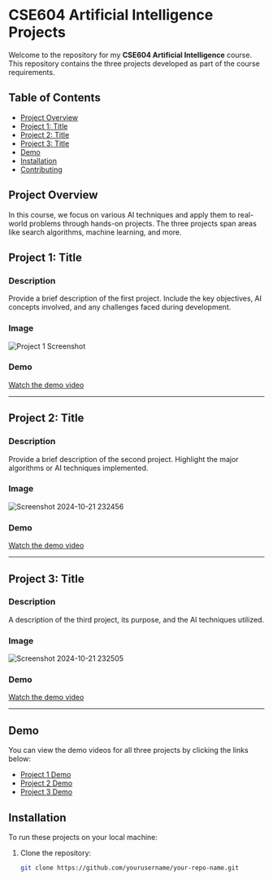 # CSE604 Artificial Intelligence Projects

Welcome to the repository for my **CSE604 Artificial Intelligence** course. This repository contains the three projects developed as part of the course requirements.

## Table of Contents
- [Project Overview](#project-overview)
- [Project 1: Title](#project-1-title)
- [Project 2: Title](#project-2-title)
- [Project 3: Title](#project-3-title)
- [Demo](#demo)
- [Installation](#installation)
- [Contributing](#contributing)

## Project Overview

In this course, we focus on various AI techniques and apply them to real-world problems through hands-on projects. The three projects span areas like search algorithms, machine learning, and more.

## Project 1: Title
### Description
Provide a brief description of the first project. Include the key objectives, AI concepts involved, and any challenges faced during development.

### Image
![Project 1 Screenshot](link-to-image)

### Demo
[Watch the demo video](link-to-demo)

---

## Project 2: Title
### Description
Provide a brief description of the second project. Highlight the major algorithms or AI techniques implemented.

### Image
![Screenshot 2024-10-21 232456](https://github.com/user-attachments/assets/6bb442ef-f2ab-4503-86ee-afb2a16f769b)


### Demo
[Watch the demo video](link-to-demo)

---

## Project 3: Title
### Description
A description of the third project, its purpose, and the AI techniques utilized.

### Image
![Screenshot 2024-10-21 232505](https://github.com/user-attachments/assets/860abd0a-ba10-4bff-836c-dc7ea95a6dc0)

### Demo
[Watch the demo video](link-to-demo)

---

## Demo

You can view the demo videos for all three projects by clicking the links below:

- [Project 1 Demo](link-to-project1-demo)
- [Project 2 Demo](link-to-project2-demo)
- [Project 3 Demo](link-to-project3-demo)

## Installation

To run these projects on your local machine:

1. Clone the repository:
   ```bash
   git clone https://github.com/yourusername/your-repo-name.git
